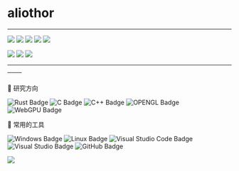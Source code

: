 # aliothor

---

<code><img src="https://img.shields.io/badge/TypeScript-007ACC?style=for-the-badge&logo=typescript&logoColor=white" /></code>
<code><img src="https://img.shields.io/badge/JavaScript-323330?style=for-the-badge&logo=javascript&logoColor=F7DF1E" /></code>
<code><img src="https://img.shields.io/badge/Python-FFD43B?style=for-the-badge&logo=python&logoColor=blue" /></code>
<code><img src="https://img.shields.io/badge/Rust-black?style=for-the-badge&logo=rust&logoColor=#E57324" /></code>
<code><img src="https://img.shields.io/badge/C%23-239120?style=for-the-badge&logo=c-sharp&logoColor=white" /></code>

<code><img src="https://img.shields.io/badge/Windows-0078D6?style=for-the-badge&logo=windows&logoColor=white" /></code>
<code><img src="https://img.shields.io/badge/windows%20terminal-4D4D4D?style=for-the-badge&logo=windows%20terminal&logoColor=white" /></code>
<code><img src="https://img.shields.io/badge/Microsoft_Edge-0078D7?style=for-the-badge&logo=Microsoft-edge&logoColor=white" /></code>

---

| <img align="center" src="https://github-readme-stats.vercel.app/api?username=aliothor&show_icons=true&theme=buefy&hide_border=true" alt="" /> | <img align="center" src="https://github-readme-stats.vercel.app/api/top-langs/?username=aliothor&layout=compact&theme=buefy&hide_border=true" alt="" /> |
| --------------------------------------------------------------------------------------------------------------------------------------------- | ------------------------------------------------------------------------------------------------------------------------------------------------------- |

<!--  skill badge 技能徽章 -->

🧠 研究方向

![Rust Badge](https://img.shields.io/badge/Rust-000?logo=rust&logoColor=fff&style=flat)
![C Badge](https://img.shields.io/badge/C-A8B9CC?logo=c&logoColor=fff&style=flat)
![C++ Badge](https://img.shields.io/badge/C%2B%2B-00599C?logo=cplusplus&logoColor=fff&style=flat)
![OPENGL Badge](https://img.shields.io/badge/OpenGL-fff?logo=OpenGL&logoColor=5684a1&style=flat)
![WebGPU Badge](https://img.shields.io/badge/WebGPU-5684a1?logo=WebGPU&logoColor=fff&style=flat)

🧰 常用的工具

![Windows Badge](https://img.shields.io/badge/Windows-0078D6?logo=windows&logoColor=fff&style=flat)
![Linux Badge](https://img.shields.io/badge/Linux-FCC624?logo=linux&logoColor=000&style=flat)
![Visual Studio Code Badge](https://img.shields.io/badge/Visual%20Studio%20Code-007ACC?logo=visualstudiocode&logoColor=fff&style=flat)
![Visual Studio Badge](https://img.shields.io/badge/Visual%20Studio-5C2D91?logo=visualstudio&logoColor=fff&style=flat)
![GitHub Badge](https://img.shields.io/badge/GitHub-181717?logo=github&logoColor=fff&style=flat)

<!-- programming tool icon 编程工具图标 -->

<img src="https://skillicons.dev/icons?i=js,ts,python,cs,rust,wasm,vue,react,vite,threejs,docker" /><br>

<!-- svg -->
<!-- <img src="https://techstack-generator.vercel.app/js-icon.svg" alt="icon" width="65" style="width: 65px; height: 65px; margin-right: 0px; margin-bottom: 0px;" />
<img src="https://techstack-generator.vercel.app/ts-icon.svg" alt="icon" width="65" style="width: 65px; height: 65px; margin-right: 0px; margin-bottom: 0px;" />
<img src="https://techstack-generator.vercel.app/python-icon.svg" alt="icon" width="65" style="width: 65px; height: 65px; margin-right: 0px; margin-bottom: 0px;" />
<img src="https://techstack-generator.vercel.app/csharp-icon.svg" alt="icon" width="65" style="width: 65px; height: 65px; margin-right: 0px; margin-bottom: 0px;" />
<img src="https://techstack-generator.vercel.app/eslint-icon.svg" alt="icon" width="65" style="width: 65px; height: 65px; margin-right: 0px; margin-bottom: 0px;" />
<img src="https://techstack-generator.vercel.app/webpack-icon.svg" alt="icon" width="65" style="width: 65px; height: 65px; margin-right: 0px; margin-bottom: 0px;" />
<img src="https://techstack-generator.vercel.app/nginx-icon.svg" alt="icon" width="65" style="width: 65px; height: 65px; margin-right: 0px; margin-bottom: 0px;" /><br>
<img src="https://techstack-generator.vercel.app/docker-icon.svg" alt="icon" width="65" style="width: 65px; height: 65px; margin-right: 0px; margin-bottom: 0px;" /><br> -->

<!-- just img 图片 -->
<!-- <img src="https://cdn.jsdelivr.net/gh/aliothor/aliothor/assets/images/icon.png" /></div> -->
